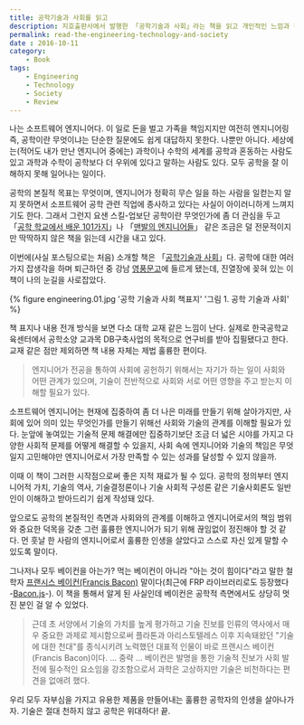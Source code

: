 ```yaml
---
title: 공학기술과 사회를 읽고
description: 지호출판사에서 발행한 「공학기술과 사회」라는 책을 읽고 개인적인 느낌과 감평을 작성한 문서입니다.
permalink: read-the-engineering-technology-and-society 
date : 2016-10-11
category:
    - Book
tags:
    - Engineering
    - Technology
    - Society
    - Review
---
```


나는 소프트웨어 엔지니어다. 이 일로 돈을 벌고 가족을 책임지지만 여전히 엔지니어링 즉, 공학이란 무엇이냐는 단순한 질문에도 쉽게 대답하지 못한다. 나뿐만 아니다. 세상에는(적어도 내가 만난 엔지니어 중에는) 과학이나 수학의 세계를 공학과 혼동하는 사람도 있고 과학과 수학이 공학보다 더 우위에 있다고 말하는 사람도 있다. 모두 공학을 잘 이해하지 못해 일어나는 일이다.

공학의 본질적 목표는 무엇이며, 엔지니어가 정확히 무슨 일을 하는 사람을 일컫는지 알지 못하면서 소프트웨어 공학 관련 직업에 종사하고 있다는 사실이 아이러니하게 느껴지기도 한다. 그래서 그런지 요샌 스킬-업보단 공학이란 무엇인가에 좀 더 관심을 두고 「[공학 학교에서 배운 101가지](http://www.kyobobook.co.kr/product/detailViewKor.laf?ejkGb=KOR&mallGb=KOR&barcode=9791185628141&orderClick=LAG&Kc=)」나 「[맨발의 엔지니어들](http://www.kyobobook.co.kr/product/detailViewKor.laf?ejkGb=KOR&mallGb=KOR&barcode=9788925559315&orderClick=LAG&Kc=http://www.kyobobook.co.kr/product/detailViewKor.laf?ejkGb=KOR&mallGb=KOR&barcode=9788925559315&orderClick=LAG&Kc=)」 같은 조금은 덜 전문적이지만 딱딱하지 않은 책을 읽는데 시간을 내고 있다.

이번에(사실 포스팅으로는 처음) 소개할 책은 「[공학기술과 사회](http://www.kyobobook.co.kr/product/detailViewKor.laf?ejkGb=KOR&mallGb=KOR&barcode=9788959090112&orderClick=LAH&Kc=)」다. 공학에 대한 여러 가지 잡생각을 하며 퇴근하던 중 강남 [영풍문고](http://www.ypbooks.co.kr/m_main.yp)에 들르게 됐는데, 진열장에 꽂혀 있는 이 책이 나의 눈길을 사로잡았다.

{% figure engineering.01.jpg '공학 기술과 사회 책표지' '그림 1. 공학 기술과 사회' %}

책 표지나 내용 전개 방식을 보면 다소 대학 교재 같은 느낌이 난다. 실제로 한국공학교육센터에서 공학소양 교과목 DB구축사업의 목적으로 연구비를 받아 집필됐다고 한다. 교재 같은 점만 제외하면 책 내용 자체는 제법 훌륭한 편이다. 

> 엔지니어가 전공을 통하여 사회에 공헌하기 위해서는 자기가 하는 일이 사회와 어떤 관계가 있으며, 기술이 전반적으로 사회와 서로 어떤 영향을 주고 받는지 이해할 필요가 있다.

소프트웨어 엔지니어는 현재에 집중하여 좀 더 나은 미래를 만들기 위해 살아가지만, 사회에 있어 의미 있는 무엇인가를 만들기 위해선 사회와 기술의 관계를 이해할 필요가 있다. 눈앞에 놓여있는 기술적 문제 해결에만 집중하기보단 조금 더 넓은 시야를 가지고 다양한 사회적 문제를 어떻게 해결할 수 있을지, 사회 속에 엔지니어와 기술의 책임은 무엇일지 고민해야만 엔지니어로서 가장 만족할 수 있는 성과를 달성할 수 있지 않을까.

이때 이 책이 그러한 시작점으로써 좋은 지적 재료가 될 수 있다. 공학의 정의부터 엔지니어적 가치, 기술의 역사, 기술결정론이나 기술 사회적 구성론 같은 기술사회론도 일반인이 이해하고 받아드리기 쉽게 작성돼 있다. 

앞으로도 공학의 본질적인 측면과 사회와의 관계를 이해하고 엔지니어로서의 책임 범위와 중요한 덕목을 갖춘 그런 훌륭한 엔지니어가 되기 위해 끊임없이 정진해야 할 것 같다. 먼 훗날 한 사람의 엔지니어로서 훌륭한 인생을 살았다고 스스로 자신 있게 말할 수 있도록 말이다.

그나저나 모두 베이컨을 아는가? 먹는 베이컨이 아니라 "아는 것이 힘이다"라고 말한 철학자 [프랜시스 베이컨(Francis Bacon)](https://namu.wiki/w/%ED%94%84%EB%9E%9C%EC%8B%9C%EC%8A%A4%20%EB%B2%A0%EC%9D%B4%EC%BB%A8) 말이다(최근에 FRP 라이브러리로도 등장했다 -[Bacon.js](http://baconjs.github.io/)-). 이 책을 통해서 알게 된 사실인데 베이컨은 공학적 측면에서도 상당히 멋진 분인 걸 알 수 있었다.

> 근데 초 서양에서 기술의 가치를 높게 평가하고 기술 진보를 인류의 역사에서 매우 중요한 과제로 제시함으로써 플라톤과 아리스토텔레스 이후 지속돼왔던 "기술에 대한 천대"를 종식시키려 노력했던 대표적 인물이 바로 프랜시스 베이컨(Francis Bacon)이다. ... 중략 ... 베이컨은 발명을 통한 기술적 진보가 사회 발전에 필수적인 요소임을 강조함으로서 과학은 고상하지만 기술은 비천하다는 편견을 없애려 했다.

우리 모두 자부심을 가지고 유용한 제품을 만들어내는 훌륭한 공학자의 인생을 살아나가자. 기술은 절대 천하지 않고 공학은 위대하다! 끝.
